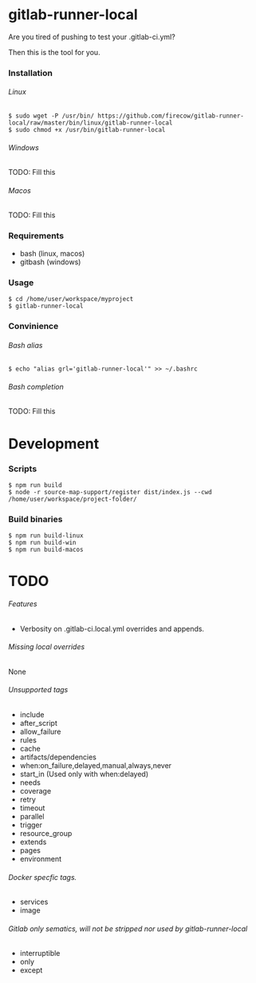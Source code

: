 # gitlab-runner-local
Are you tired of pushing to test your .gitlab-ci.yml?

Then this is the tool for you.

### Installation
###### Linux
    $ sudo wget -P /usr/bin/ https://github.com/firecow/gitlab-runner-local/raw/master/bin/linux/gitlab-runner-local
    $ sudo chmod +x /usr/bin/gitlab-runner-local
    
###### Windows
TODO: Fill this

###### Macos
TODO: Fill this

### Requirements
- bash (linux, macos)
- gitbash (windows)

### Usage
    $ cd /home/user/workspace/myproject
    $ gitlab-runner-local

### Convinience
###### Bash alias
    $ echo "alias grl='gitlab-runner-local'" >> ~/.bashrc
###### Bash completion
TODO: Fill this

# Development
### Scripts

    $ npm run build
    $ node -r source-map-support/register dist/index.js --cwd /home/user/workspace/project-folder/

### Build binaries
    $ npm run build-linux
    $ npm run build-win
    $ npm run build-macos

# TODO

###### Features
- Verbosity on .gitlab-ci.local.yml overrides and appends.

###### Missing local overrides
None

###### Unsupported tags
- include
- after_script
- allow_failure
- rules
- cache
- artifacts/dependencies
- when:on_failure,delayed,manual,always,never
- start_in (Used only with when:delayed)
- needs
- coverage
- retry
- timeout
- parallel
- trigger
- resource_group
- extends
- pages
- environment

###### Docker specfic tags.
- services
- image

###### Gitlab only sematics, will not be stripped nor used by gitlab-runner-local
- interruptible
- only
- except
